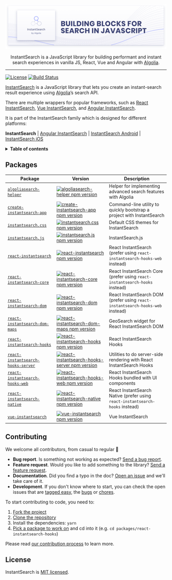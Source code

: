 <p align="center">
  <a href="https://www.algolia.com/doc/guides/building-search-ui/what-is-instantsearch/js/">
    <img alt="InstantSearch.js" src=".github/banner.png">
  </a>

  <p align="center">
    InstantSearch is a JavaScript library for building performant and instant search experiences in vanilla JS, React, Vue and Angular with <a href="https://www.algolia.com/?utm_source=instantsearch.js&utm_campaign=repository">Algolia</a>.
  </p>
</p>

---

[![License][license-image]][license-url]
[![Build Status][ci-svg]][ci-url]

[InstantSearch][instantsearch-docs] is a JavaScript library that lets you create an instant-search result experience using [Algolia][algolia-website]’s search API.

There are multiple wrappers for popular frameworks, such as [React InstantSearch][react-instantsearch-docs], [Vue InstantSearch][vue-instantsearch-docs], and [Angular InstantSearch][angular-instantsearch-docs].

It is part of the InstantSearch family which is designed for different platforms:

**InstantSearch** | [Angular InstantSearch][instantsearch-angular-github] | [InstantSearch Android][instantsearch-android-github] | [InstantSearch iOS][instantsearch-ios-github]

<details>
  <summary><strong>Table of contents</strong></summary>

<!-- START doctoc generated TOC please keep comment here to allow auto update -->
<!-- DON'T EDIT THIS SECTION, INSTEAD RE-RUN doctoc TO UPDATE -->


- [Packages](#packages)
- [Contributing](#contributing)
- [License](#license)

<!-- END doctoc generated TOC please keep comment here to allow auto update -->

</details>

## Packages

| Package | Version | Description |
| --- | --- | --- |
| [`algoliasearch-helper`](packages/algoliasearch-helper) | [![algoliasearch-helper npm version](https://img.shields.io/npm/v/algoliasearch-helper.svg?style=flat-square)](https://npmjs.org/package/algoliasearch-helper) | Helper for implementing advanced search features with Algolia |
| [`create-instantsearch-app`](packages/create-instantsearch-app) | [![create-instantsearch-app npm version](https://img.shields.io/npm/v/create-instantsearch-app.svg?style=flat-square)](https://npmjs.org/package/create-instantsearch-app) | Command-line utility to quickly bootstrap a project with InstantSearch |
| [`instantsearch.css`](packages/instantsearch.css) | [![instantsearch.css npm version](https://img.shields.io/npm/v/instantsearch.css.svg?style=flat-square)](https://npmjs.org/package/instantsearch.css) | Default CSS themes for InstantSearch |
| [`instantsearch.js`](packages/instantsearch.js) | [![instantsearch.js npm version](https://img.shields.io/npm/v/instantsearch.js.svg?style=flat-square)](https://npmjs.org/package/instantsearch.js) | InstantSearch.js |
| [`react-instantsearch`](packages/react-instantsearch) | [![react-instantsearch npm version](https://img.shields.io/npm/v/react-instantsearch.svg?style=flat-square)](https://npmjs.org/package/react-instantsearch)| React InstantSearch (prefer using `react-instantsearch-hooks-web` instead) |
| [`react-instantsearch-core`](packages/react-instantsearch-core) | [![react-instantsearch-core npm version](https://img.shields.io/npm/v/react-instantsearch-core.svg?style=flat-square)](https://npmjs.org/package/react-instantsearch-core) | React InstantSearch Core (prefer using `react-instantsearch-hooks` instead) |
| [`react-instantsearch-dom`](packages/react-instantsearch-dom) | [![react-instantsearch-dom npm version](https://img.shields.io/npm/v/react-instantsearch-dom.svg?style=flat-square)](https://npmjs.org/package/react-instantsearch-dom) | React InstantSearch DOM (prefer using `react-instantsearch-hooks-web` instead) |
| [`react-instantsearch-dom-maps`](packages/react-instantsearch-dom-maps) | [![react-instantsearch-dom-maps npm version](https://img.shields.io/npm/v/react-instantsearch-dom-maps.svg?style=flat-square)](https://npmjs.org/package/react-instantsearch-dom-maps)| GeoSearch widget for React InstantSearch DOM |
| [`react-instantsearch-hooks`](packages/react-instantsearch-hooks) | [![react-instantsearch-hooks npm version](https://img.shields.io/npm/v/react-instantsearch-hooks?style=flat-square)](https://npmjs.org/package/react-instantsearch-hooks) | React InstantSearch Hooks |
| [`react-instantsearch-hooks-server`](packages/react-instantsearch-hooks-server) | [![react-instantsearch-hooks-server npm version](https://img.shields.io/npm/v/react-instantsearch-hooks-server.svg?style=flat-square)](https://npmjs.org/package/react-instantsearch-hooks-server) | Utilities to do server-side rendering with React InstantSearch Hooks |
| [`react-instantsearch-hooks-web`](packages/react-instantsearch-hooks-web) | [![react-instantsearch-hooks-web npm version](https://img.shields.io/npm/v/react-instantsearch-hooks-web.svg?style=flat-square)](https://npmjs.org/package/react-instantsearch-hooks-web) | React InstantSearch Hooks bundled with UI components |
| [`react-instantsearch-native`](packages/react-instantsearch-native) | [![react-instantsearch-native npm version](https://img.shields.io/npm/v/react-instantsearch-native.svg?style=flat-square)](https://npmjs.org/package/react-instantsearch-native) | React InstantSearch Native (prefer using `react-instantsearch-hooks` instead) |
| [`vue-instantsearch`](packages/vue-instantsearch) | [![vue-instantsearch npm version](https://img.shields.io/npm/v/vue-instantsearch.svg?style=flat-square)](https://npmjs.org/package/vue-instantsearch) | Vue InstantSearch |

## Contributing

We welcome all contributors, from casual to regular 💙

- **Bug report**. Is something not working as expected? [Send a bug report][contributing-bugreport].
- **Feature request**. Would you like to add something to the library? [Send a feature request][contributing-featurerequest].
- **Documentation**. Did you find a typo in the doc? [Open an issue][contributing-newissue] and we'll take care of it.
- **Development**. If you don't know where to start, you can check the open issues that are [tagged easy][contributing-label-easy], the [bugs][contributing-label-bug] or [chores][contributing-label-chore].

To start contributing to code, you need to:

1.  [Fork the project](https://help.github.com/articles/fork-a-repo/)
1.  [Clone the repository](https://help.github.com/articles/cloning-a-repository/)
1.  Install the dependencies: `yarn`
1.  [Pick a package to work on](#packages) and cd into it (e.g. `cd packages/react-instantsearch-hooks`)

Please read [our contribution process](CONTRIBUTING.md) to learn more.

## License

InstantSearch is [MIT licensed][license-url].

<!-- Badges -->

[ci-svg]: https://img.shields.io/circleci/project/github/algolia/instantsearch.svg?style=flat-square
[ci-url]: https://circleci.com/gh/algolia/instantsearch
[license-image]: http://img.shields.io/badge/license-MIT-green.svg?style=flat-square
[license-url]: LICENSE

<!-- Links -->

[algolia-website]: https://www.algolia.com/?utm_source=instantsearch.js&utm_campaign=repository "Algolia's website"
[instantsearch-docs]: https://www.algolia.com/doc/guides/building-search-ui/what-is-instantsearch/js/?utm_source=instantsearch.js&utm_campaign=repository "InstantSearch.js documentation"
[react-instantsearch-docs]: https://www.algolia.com/doc/guides/building-search-ui/what-is-instantsearch/react-hooks/?utm_source=instantsearch.js&utm_campaign=repository "React InstantSearch documentation"
[vue-instantsearch-docs]: https://www.algolia.com/doc/guides/building-search-ui/what-is-instantsearch/vue/?utm_source=instantsearch.js&utm_campaign=repository "Vue InstantSearch documentation"
[angular-instantsearch-docs]: https://www.algolia.com/doc/guides/building-search-ui/what-is-instantsearch/angular/?utm_source=instantsearch.js&utm_campaign=repository "Angular InstantSearch documentation"
[instantsearch-android-github]: https://github.com/algolia/instantsearch-android
[instantsearch-ios-github]: https://github.com/algolia/instantsearch-ios
[instantsearch-angular-github]: https://github.com/algolia/angular-instantsearch
[contributing-bugreport]: https://github.com/algolia/instantsearch.js/issues/new?template=BUG_REPORT.yml&labels=triage
[contributing-featurerequest]: https://github.com/algolia/instantsearch.js/discussions/new?category=ideas&labels=triage&title=Feature%20request%3A%20
[contributing-newissue]: https://github.com/algolia/instantsearch.js/issues/new?labels=triage
[contributing-label-easy]: https://github.com/algolia/instantsearch.js/issues?q=is%3Aopen+is%3Aissue+label%3A%22Difficulty%3A+Easy%22
[contributing-label-bug]: https://github.com/algolia/instantsearch.js/issues?q=is%3Aissue+is%3Aopen+label%3A%22Type%3A+Bug%22
[contributing-label-chore]: https://github.com/algolia/instantsearch.js/issues?q=is%3Aissue+is%3Aopen+label%3A%22Type%3A+Chore%22
